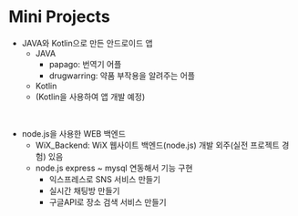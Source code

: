 # Mini Projects
- JAVA와 Kotlin으로 만든 안드로이드 앱
  - JAVA
    - papago: 번역기 어플
    - drugwarring: 약품 부작용을 알려주는 어플
  - Kotlin
  - (Kotlin을 사용하여 앱 개발 예정)

<br>

- node.js을 사용한 WEB 백엔드
  - WiX_Backend: WiX 웹사이트 백엔드(node.js) 개발 외주(실전 프로젝트 경험) 있음
  - node.js express ~ mysql 연동해서 기능 구현
    - 익스프레스로 SNS 서비스 만들기
    - 실시간 채팅방 만들기
    - 구글API로 장소 검색 서비스 만들기
